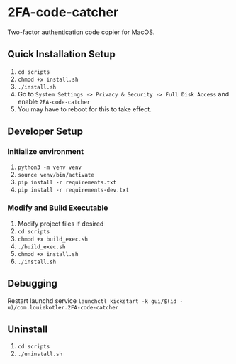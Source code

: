 # 2FA-code-catcher
Two-factor authentication code copier for MacOS.

## Quick Installation Setup
1. `cd scripts`
1. `chmod +x install.sh`
1. `./install.sh`
1. Go to `System Settings -> Privacy & Security -> Full Disk Access` and enable `2FA-code-catcher`
1. You may have to reboot for this to take effect.


## Developer Setup
### Initialize environment
1. `python3 -m venv venv`
1. `source venv/bin/activate`
1. `pip install -r requirements.txt`
1. `pip install -r requirements-dev.txt`

### Modify and Build Executable
1. Modify project files if desired
1. `cd scripts`
1. `chmod +x build_exec.sh`
1. `./build_exec.sh`
1. `chmod +x install.sh`
1. `./install.sh`

## Debugging
Restart launchd service
`launchctl kickstart -k gui/$(id -u)/com.louiekotler.2FA-code-catcher`

## Uninstall
1. `cd scripts`
1. `./uninstall.sh`
